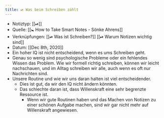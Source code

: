 ```yaml
---
title: ⏯ Was beim Schreiben zählt
---
```


- Notiztyp: [[⏯]]
- Quelle: [[🚼 How to Take Smart Notes - Sönke Ahrens]]
- Verknüpfungen: [[⏯ Was ist Schreiben?]] [[⏯ Warum Notizen wichtig sind]]
- Datum: [[Dec 8th, 2020]]
- Ein hoher IQ ist nicht entscheidend, wenn es ums Schreiben geht.
- Genau so wenig sind psychologische Probleme oder ein fehlendes Wissen das Problem. Wie wir formell richtig schreiben, können wir leicht nachschauen, und im Alltag schreiben wir alle, auch wenn es oft nur Nachrichten sind.
- Unsere Routine und wie wir uns daran halten ist viel entscheidender.
	- Dies ist gut, da wir den IQ nicht ändern könnten.
	- Das schlechte daran ist, dass Willenskraft eine sehr begrenzte Ressource ist.
		- Wenn wir gute Routinen haben und das Machen von Notizen zu einer schönen Aufgabe machen, sind wir gar nicht mehr auf Willenskraft angewiesen.